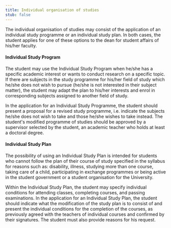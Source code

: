 ```yaml
---
title: Individual organisation of studies
stub: false
---
```

The individual organisation of studies may consist of the application of an individual study programme or an individual study plan. In both cases, the student applies for one of these options to the dean for student affairs of his/her faculty.

#### Individual Study Program

The student may use the Individual Study Program when he/she has a specific academic interest or wants to conduct research on a specific topic. If there are subjects in the study programme for his/her field of study which he/she does not wish to pursue (he/she is not interested in their subject matter), the student may adapt the plan to his/her interests and enrol in corresponding subjects assigned to another field of study.

In the application for an Individual Study Programme, the student should present a proposal for a revised study programme, i.e. indicate the subjects he/she does not wish to take and those he/she wishes to take instead. The student's modified programme of studies should be approved by a supervisor selected by the student, an academic teacher who holds at least a doctoral degree.

#### Individual Study Plan

The possibility of using an Individual Study Plan is intended for students who cannot follow the plan of their course of study specified in the syllabus for reasons such as: disability, illness, studying more than one course, taking care of a child, participating in exchange programmes or being active in the student government or a student organisation for the University.

Within the Individual Study Plan, the student may specify individual conditions for attending classes, completing courses, and passing examinations. In the application for an Individual Study Plan, the student should indicate what the modification of the study plan is to consist of and present the individual conditions for the completion of the courses, as previously agreed with the teachers of individual courses and confirmed by their signatures. The student must also provide reasons for his request.